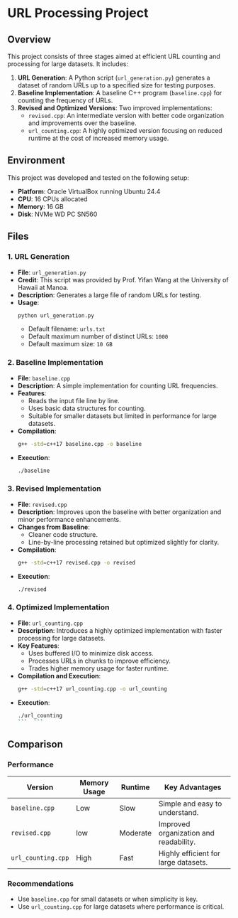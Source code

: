 # URL Processing Project

## Overview
This project consists of three stages aimed at efficient URL counting and processing for large datasets. It includes:

1. **URL Generation**: A Python script (`url_generation.py`) generates a dataset of random URLs up to a specified size for testing purposes.
2. **Baseline Implementation**: A baseline C++ program (`baseline.cpp`) for counting the frequency of URLs.
3. **Revised and Optimized Versions**: Two improved implementations:
    - `revised.cpp`: An intermediate version with better code organization and improvements over the baseline.
    - `url_counting.cpp`: A highly optimized version focusing on reduced runtime at the cost of increased memory usage.

## Environment
This project was developed and tested on the following setup:
- **Platform**: Oracle VirtualBox running Ubuntu 24.4
- **CPU**: 16 CPUs allocated
- **Memory**: 16 GB
- **Disk**: NVMe WD PC SN560

## Files

### 1. URL Generation
- **File**: `url_generation.py`
- **Credit**: This script was provided by Prof. Yifan Wang at the University of Hawaii at Manoa.
- **Description**: Generates a large file of random URLs for testing.
- **Usage**:
  ```bash
  python url_generation.py
  ```
  - Default filename: `urls.txt`
  - Default maximum number of distinct URLs: `1000`
  - Default maximum size: `10 GB`

### 2. Baseline Implementation
- **File**: `baseline.cpp`
- **Description**: A simple implementation for counting URL frequencies.
- **Features**:
  - Reads the input file line by line.
  - Uses basic data structures for counting.
  - Suitable for smaller datasets but limited in performance for large datasets.
- **Compilation**:
  ```bash
  g++ -std=c++17 baseline.cpp -o baseline 
  ```
- **Execution**:
  ```bash
  ./baseline
  ```

### 3. Revised Implementation
- **File**: `revised.cpp`
- **Description**: Improves upon the baseline with better organization and minor performance enhancements.
- **Changes from Baseline**:
  - Cleaner code structure.
  - Line-by-line processing retained but optimized slightly for clarity.
- **Compilation**:
  ```bash
  g++ -std=c++17 revised.cpp -o revised
  ```
- **Execution**:
  ```bash
  ./revised
  ```

### 4. Optimized Implementation
- **File**: `url_counting.cpp`
- **Description**: Introduces a highly optimized implementation with faster processing for large datasets.
- **Key Features**:
  - Uses buffered I/O to minimize disk access.
  - Processes URLs in chunks to improve efficiency.
  - Trades higher memory usage for faster runtime.
- **Compilation and Execution**:
  ```bash
  g++ -std=c++17 url_counting.cpp -o url_counting
- **Execution**:
  ```bash
  ./url_counting
  ```  ```

## Comparison

### Performance
| Version          | Memory Usage | Runtime   | Key Advantages                          |
|------------------|--------------|-----------|-----------------------------------------|
| `baseline.cpp`   | Low          | Slow      | Simple and easy to understand.          |
| `revised.cpp`    | low          | Moderate  | Improved organization and readability.  |
| `url_counting.cpp` | High         | Fast      | Highly efficient for large datasets.    |

### Recommendations
- Use `baseline.cpp` for small datasets or when simplicity is key.
- Use `url_counting.cpp` for large datasets where performance is critical.



